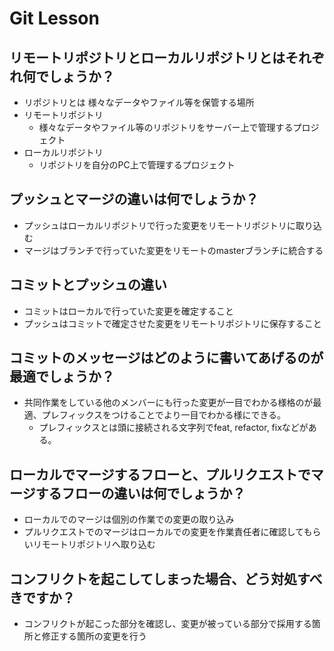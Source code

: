 # Git Lesson

## リモートリポジトリとローカルリポジトリとはそれぞれ何でしょうか？
 * リポジトリとは 様々なデータやファイル等を保管する場所
 * リモートリポジトリ
    * 様々なデータやファイル等のリポジトリをサーバー上で管理するプロジェクト
* ローカルリポジトリ
    * リポジトリを自分のPC上で管理するプロジェクト

## プッシュとマージの違いは何でしょうか？
* プッシュはローカルリポジトリで行った変更をリモートリポジトリに取り込む
* マージはブランチで行っていた変更をリモートのmasterブランチに統合する


## コミットとプッシュの違い
* コミットはローカルで行っていた変更を確定すること
* プッシュはコミットで確定させた変更をリモートリポジトリに保存すること


## コミットのメッセージはどのように書いてあげるのが最適でしょうか？
* 共同作業をしている他のメンバーにも行った変更が一目でわかる様格のが最適、プレフィックスをつけることでより一目でわかる様にできる。
  * プレフィックスとは頭に接続される文字列でfeat, refactor, fixなどがある。


## ローカルでマージするフローと、プルリクエストでマージするフローの違いは何でしょうか？
* ローカルでのマージは個別の作業での変更の取り込み
* プルリクエストでのマージはローカルでの変更を作業責任者に確認してもらいリモートリポジトリへ取り込む


## コンフリクトを起こしてしまった場合、どう対処すべきですか？
* コンフリクトが起こった部分を確認し、変更が被っている部分で採用する箇所と修正する箇所の変更を行う
